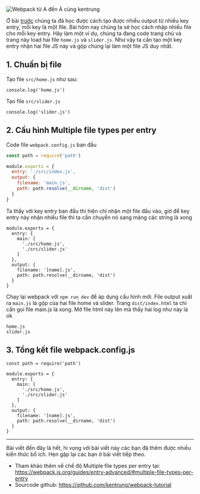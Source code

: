 ![Webpack từ A đến Á cùng kentrung](https://images.viblo.asia/2090b88e-6ec0-49fe-b677-65e927fafc2e.png) 

Ở bài [trước](https://viblo.asia/p/webpack-tu-a-den-a-webpack-multiple-entry-points-Az45bDYzZxY) chúng ta đã học được cách tạo được nhiều output từ nhiều key entry, mỗi key là một file. Bài hôm nay chúng ta sẽ học cách nhập nhiều file cho mỗi key entry. Hãy làm một ví dụ, chúng ta đang code trang chủ và trang này load hai file `home.js` và `slider.js`. Như vậy ta cần tạo một key entry nhận hai file JS này và gộp chúng lại làm một file JS duy nhất.

## 1. Chuẩn bị file

Tạo file `src/home.js` như sau:
```
console.log('home.js')
```
Tạo file `src/slider.js`
```
console.log('slider.js')
```

## 2. Cấu hình Multiple file types per entry
Code file `webpack.config.js` ban đầu
```js
const path = require('path')

module.exports = {
  entry: './src/index.js',
  output: {
    filename: 'main.js',
    path: path.resolve(__dirname, 'dist')
  }
}
```
Ta thấy với key entry ban đầu thì hiện chỉ nhận một file đầu vào, giờ để key entry này nhận nhiều file thì ta cần chuyển nó sang mảng các string là xong
```
module.exports = {
  entry: {
    main: [
      './src/home.js',
      './src/slider.js'
    ]
  },
  output: {
    filename: '[name].js',
    path: path.resolve(__dirname, 'dist')
  }
}
```
Chạy lại webpack với `npm run dev` để áp dụng cấu hình mới. File output xuất ra `main.js` là gộp của hai file home và slider. Trang `dist/index.html` ta chỉ cần gọi file main.js là xong. Mở file html này lên mà thấy hai log như này là ok
```
home.js
slider.js
```

## 3. Tổng kết file webpack.config.js
```
const path = require('path')

module.exports = {
  entry: {
    main: [
      './src/home.js',
      './src/slider.js'
    ]
  },
  output: {
    filename: '[name].js',
    path: path.resolve(__dirname, 'dist')
  }
}
```


-----

Bài viết đến đây là hết, hi vọng với bài viết này các bạn đã thêm được nhiều kiến thức bổ ích. Hẹn gặp lại các bạn ở bài viết tiếp theo.
* Tham khảo thêm về chế độ Multiple file types per entry tại: https://webpack.js.org/guides/entry-advanced/#multiple-file-types-per-entry
* Sourcode github: https://github.com/kentrung/webpack-tutorial